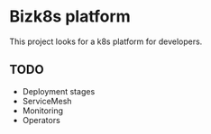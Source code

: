 # Bizk8s platform

This project looks for a k8s platform for developers.


## TODO
- Deployment stages
- ServiceMesh
- Monitoring
- Operators